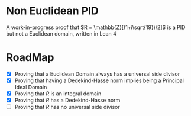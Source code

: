# Non Euclidean PID

A work-in-progress proof that $R = \mathbb{Z}[(1+i\sqrt{19})/2]$ is a PID but not a Euclidean domain, written in Lean 4

# RoadMap

- [X] Proving that a Euclidean Domain always has a universal side divisor
- [X] Proving that having a Dedekind-Hasse norm implies being a Principal Ideal Domain
- [X] Proving that $R$ is an integral domain
- [X] Proving that $R$ has a  Dedekind-Hasse norm
- [ ] Proving that $R$ has no universal side divisor
